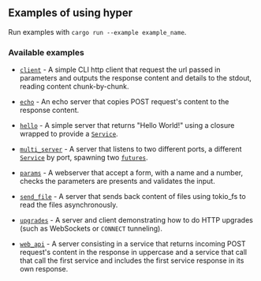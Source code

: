 ## Examples of using hyper

Run examples with `cargo run --example example_name`.

### Available examples

* [`client`](client.rs) - A simple CLI http client that request the url passed in parameters and outputs the response content and details to the stdout, reading content chunk-by-chunk.

* [`echo`](echo.rs) - An echo server that copies POST request's content to the response content.

* [`hello`](hello.rs) - A simple server that returns "Hello World!" using a closure wrapped to provide a [`Service`](../src/service/service.rs).

* [`multi_server`](multi_server.rs) - A server that listens to two different ports, a different [`Service`](../src/service/service.rs) by port, spawning two [`futures`](../src/rt.rs).

* [`params`](params.rs) - A webserver that accept a form, with a name and a number, checks the parameters are presents and validates the input.

* [`send_file`](send_file.rs) - A server that sends back content of files using tokio_fs to read the files asynchronously.

* [`upgrades`](upgrades.rs) - A server and client demonstrating how to do HTTP upgrades (such as WebSockets or `CONNECT` tunneling).

* [`web_api`](web_api.rs) - A server consisting in a service that returns incoming POST request's content in the response in uppercase and a service that call that call the first service and includes the first service response in its own response.
